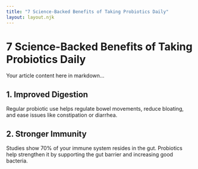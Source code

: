 ```yaml
---
title: "7 Science-Backed Benefits of Taking Probiotics Daily"
layout: layout.njk
---
```


# 7 Science-Backed Benefits of Taking Probiotics Daily

Your article content here in markdown...

## 1. Improved Digestion

Regular probiotic use helps regulate bowel movements, reduce bloating, and ease issues like constipation or diarrhea.

## 2. Stronger Immunity

Studies show 70% of your immune system resides in the gut. Probiotics help strengthen it by supporting the gut barrier and increasing good bacteria.

<!-- continue with rest of content -->

